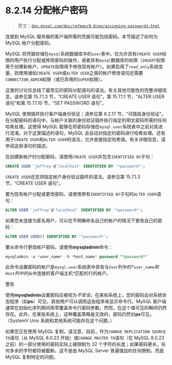 # 8.2.14 分配帐户密码

> 原文：[`dev.mysql.com/doc/refman/8.0/en/assigning-passwords.html`](https://dev.mysql.com/doc/refman/8.0/en/assigning-passwords.html)

连接到 MySQL 服务器的客户端所需的凭据可能包括密码。本节描述了如何为 MySQL 帐户分配密码。

MySQL 将凭据存储在`mysql`系统数据库中的`user`表中。仅允许具有`CREATE USER`权限的用户执行分配或修改密码的操作，或者具有`mysql`数据库的权限（`INSERT`权限用于创建新帐户，`UPDATE`权限用于修改现有帐户）。如果启用了`read_only`系统变量，则使用诸如`CREATE USER`或`ALTER USER`之类的帐户修改语句还需要`CONNECTION_ADMIN`权限（或已弃用的`SUPER`权限）。

这里的讨论仅总结了最常见的密码分配语句的语法。有关其他可能性的完整详细信息，请参见第 15.7.1.3 节，“CREATE USER 语句”，第 15.7.1.1 节，“ALTER USER 语句”和第 15.7.1.10 节，“SET PASSWORD 语句”。

MySQL 使用插件执行客户端身份验证；请参见第 8.2.17 节，“可插拔身份验证”。在分配密码的语句中，与帐户关联的身份验证插件执行指定的明文密码所需的任何哈希处理。这使得 MySQL 能够在将密码存储在`mysql.user`系统表中之前对其进行混淆。对于这里描述的语句，MySQL 会自动对指定的密码进行哈希处理。还有用于`CREATE USER`和`ALTER USER`的语法，允许直接指定哈希值。有关详细信息，请参阅这些语句的描述。

在创建新帐户时分配密码，请使用`CREATE USER`并包含`IDENTIFIED BY`子句：

```sql
CREATE USER 'jeffrey'@'localhost' IDENTIFIED BY '*password*';
```

`CREATE USER`还支持指定帐户身份验证插件的语法。请参见第 15.7.1.3 节，“CREATE USER 语句”。

要为现有帐户分配或更改密码，请使用带有`IDENTIFIED BY`子句的`ALTER USER`语句：

```sql
ALTER USER 'jeffrey'@'localhost' IDENTIFIED BY '*password*';
```

如果您未连接为匿名用户，可以在不明确命名自己的帐户的情况下更改自己的密码：

```sql
ALTER USER USER() IDENTIFIED BY '*password*';
```

要从命令行更改帐户密码，请使用**mysqladmin**命令：

```sql
mysqladmin -u *user_name* -h *host_name* password "*password*"
```

此命令设置密码的帐户是`mysql.user`系统表中具有与`User`列中的*`user_name`*和`Host`列中的*从中连接的客户端主机*匹配的行的帐户。

警告

使用**mysqladmin**设置密码应被视为*不安全*。在某些系统上，您的密码会对系统状态程序（如**ps**）可见，其他用户可以调用这些程序来显示命令行。MySQL 客户端通常在初始化序列期间用零覆盖命令行密码参数。然而，在这个值可见的瞬间仍然存在。此外，在某些系统上，这种覆盖策略是无效的，密码仍然对**ps**可见。（SystemV Unix 系统和其他系统可能存在这个问题。）

如果您正在使用 MySQL 复制，请注意，目前，作为`CHANGE REPLICATION SOURCE TO`语句（从 MySQL 8.0.23 开始）或`CHANGE MASTER TO`语句（在 MySQL 8.0.23 之前）的一部分使用的密码实际上被限制为 32 个字符的长度；如果密码更长，任何多余的字符都将被截断。这不是由 MySQL Server 普遍强加的任何限制，而是 MySQL 复制特定的问题。

